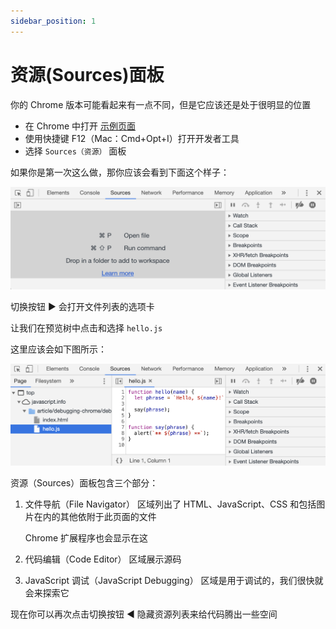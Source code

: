 ```yaml
---
sidebar_position: 1
---
```


# 资源(Sources)面板

你的 Chrome 版本可能看起来有一点不同，但是它应该还是处于很明显的位置

- 在 Chrome 中打开 [示例页面](https://zh.javascript.info/article/debugging-chrome/debugging/index.html)
- 使用快捷键 F12（Mac：Cmd+Opt+I）打开开发者工具
- 选择 `Sources（资源）` 面板

如果你是第一次这么做，那你应该会看到下面这个样子：

![debug_in_the_browser-01](../img/debug_in_the_browser-01.png)

切换按钮 ▶️ 会打开文件列表的选项卡

让我们在预览树中点击和选择 `hello.js`

这里应该会如下图所示：

![debug_in_the_browser-02](../img/debug_in_the_browser-02.png)

资源（Sources）面板包含三个部分：

1. 文件导航（File Navigator） 区域列出了 HTML、JavaScript、CSS 和包括图片在内的其他依附于此页面的文件

   Chrome 扩展程序也会显示在这

2. 代码编辑（Code Editor） 区域展示源码

3. JavaScript 调试（JavaScript Debugging） 区域是用于调试的，我们很快就会来探索它

现在你可以再次点击切换按钮 ◀️ 隐藏资源列表来给代码腾出一些空间